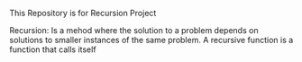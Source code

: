 This Repository is for Recursion Project

Recursion: Is a mehod where the solution to a problem depends on solutions to smaller instances of the same problem.
A recursive function is a function that calls itself
